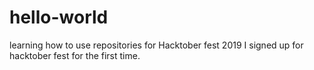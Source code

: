 # hello-world
learning how to use repositories for Hacktober fest 2019
I signed up for hacktober fest for the first time.
